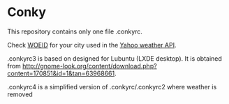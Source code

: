 # Conky

This repository contains only one file .conkyrc.

Check [WOEID](http://woeid.rosselliot.co.nz/) for your city used in the [Yahoo weather API](http://www.yahooapis.com/weather/).

.conkyrc3 is based on designed for Lubuntu (LXDE desktop). It is obtained from http://gnome-look.org/content/download.php?content=170851&id=1&tan=63968661.

.conkyrc4 is a simplified version of .conkyrc/.conkyrc2 where weather is removed
